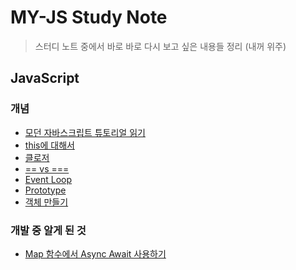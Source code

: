 MY-JS Study Note
===========================
> 스터디 노트 중에서 바로 바로 다시 보고 싶은 내용들 정리
> (내꺼 위주)

## __JavaScript__
### 개념
  * [모던 자바스크립트 튜토리얼 읽기](https://github.com/kuongee/my-js/tree/main/JavaScript/readModernJS) 
  * [this에 대해서](https://github.com/kuongee/my-js/blob/main/JavaScript/aboutThis.md)
  * [클로저](https://github.com/kuongee/my-js/blob/main/JavaScript/closure.md)
  * [== vs ===](https://github.com/kuongee/my-js/blob/main/JavaScript/equalityCompare.md)
  * [Event Loop](https://github.com/kuongee/my-js/blob/main/JavaScript/eventLoop.md)
  * [Prototype](https://github.com/kuongee/my-js/blob/main/JavaScript/prototype.md)
  * [객체 만들기](https://github.com/kuongee/my-js/blob/main/JavaScript/object.md)

### 개발 중 알게 된 것
  * [Map 함수에서 Async Await 사용하기](https://github.com/kuongee/my-js/blob/main/JavaScript/asyncAwaitMap.md)